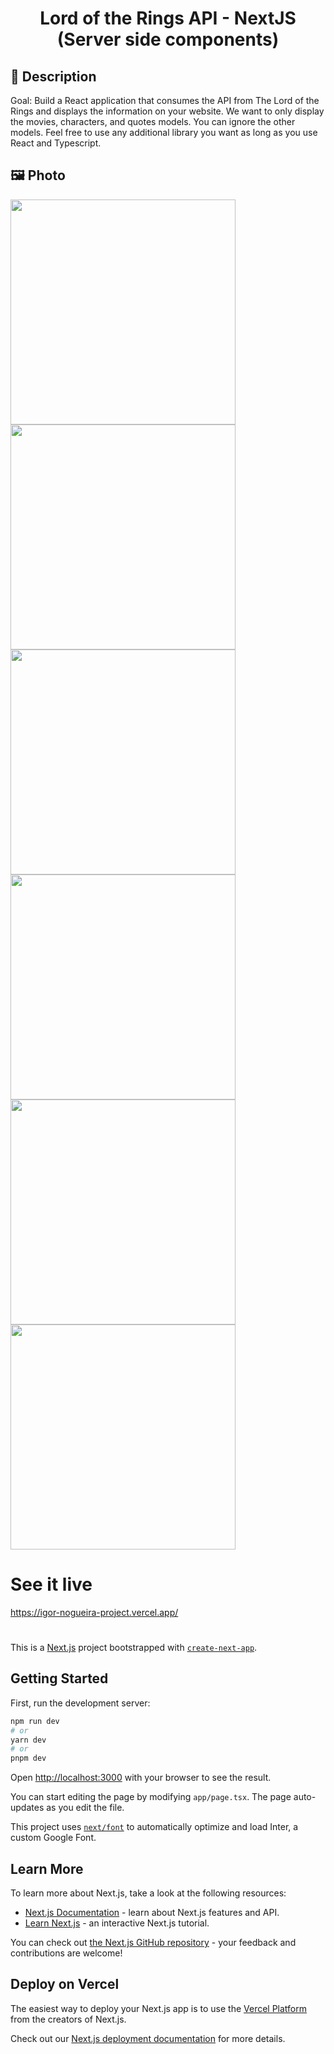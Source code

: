 <h1 align="center">Lord of the Rings API - NextJS (Server side components)</h1>

## :memo: Description
Goal: Build a React application that consumes the API from The Lord of the Rings and displays the information on your website. We want to only display the movies, characters, and quotes models. You can ignore the other models. Feel free to use any additional library you want as long as you use React and Typescript.

## :framed_picture: Photo
<div display="flex">
    <img src="./src/assets/signup.png" width="360px" h="360px">
    <img src="./src/assets/view_created_posts.png" width="360px" h="360px">
    <img src="./src/assets/create_post.png" width="360px" h="360px">
    <img src="./src/assets/dashboard.png" width="360px" h="360px">
    <img src="./src/assets/edit_post.png" width="360px" h="360px">
    <img src="./src/assets/read_post.png" width="360px" h="360px">
</div>

# See it live
https://igor-nogueira-project.vercel.app/

#

This is a [Next.js](https://nextjs.org/) project bootstrapped with [`create-next-app`](https://github.com/vercel/next.js/tree/canary/packages/create-next-app).

## Getting Started

First, run the development server:

```bash
npm run dev
# or
yarn dev
# or
pnpm dev
```

Open [http://localhost:3000](http://localhost:3000) with your browser to see the result.

You can start editing the page by modifying `app/page.tsx`. The page auto-updates as you edit the file.

This project uses [`next/font`](https://nextjs.org/docs/basic-features/font-optimization) to automatically optimize and load Inter, a custom Google Font.

## Learn More

To learn more about Next.js, take a look at the following resources:

- [Next.js Documentation](https://nextjs.org/docs) - learn about Next.js features and API.
- [Learn Next.js](https://nextjs.org/learn) - an interactive Next.js tutorial.

You can check out [the Next.js GitHub repository](https://github.com/vercel/next.js/) - your feedback and contributions are welcome!

## Deploy on Vercel

The easiest way to deploy your Next.js app is to use the [Vercel Platform](https://vercel.com/new?utm_medium=default-template&filter=next.js&utm_source=create-next-app&utm_campaign=create-next-app-readme) from the creators of Next.js.

Check out our [Next.js deployment documentation](https://nextjs.org/docs/deployment) for more details.
